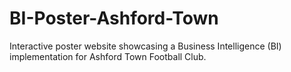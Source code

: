 # BI-Poster-Ashford-Town
Interactive poster website showcasing a Business Intelligence (BI) implementation for Ashford Town Football Club.
